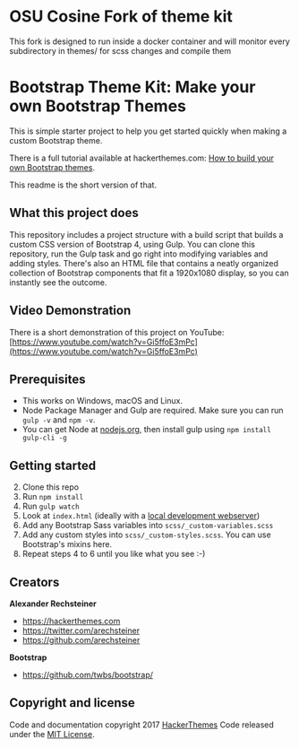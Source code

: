 # OSU Cosine Fork of theme kit

This fork is designed to run inside a docker container and will monitor every subdirectory in themes/ for scss changes and compile them




# Bootstrap Theme Kit: Make your own Bootstrap Themes

This is simple starter project to help you get started quickly when making a custom Bootstrap theme.

There is a full tutorial available at hackerthemes.com: [How to build your own Bootstrap themes](https://hackerthemes.com/kit).

This readme is the short version of that.

## What this project does

This repository includes a project structure with a build script that builds a custom CSS version of Bootstrap 4, using Gulp. You can
clone this repository, run the Gulp task and go right into modifying variables and adding styles. There's also an HTML file that contains
a neatly organized collection of Bootstrap components that fit a 1920x1080 display, so you can instantly see the outcome.


## Video Demonstration

There is a short demonstration of this project on YouTube: [https://www.youtube.com/watch?v=Gi5ffoE3mPc](https://www.youtube.com/watch?v=Gi5ffoE3mPc)

## Prerequisites

- This works on Windows, macOS and Linux.
- Node Package Manager and Gulp are required. Make sure you can run `gulp -v` and `npm -v`.
- You can get Node at [nodejs.org](https://nodejs.org), then install gulp using `npm install gulp-cli -g`

## Getting started

2. Clone this repo
3. Run `npm install`
4. Run `gulp watch`
4. Look at `index.html` (ideally with a [local development webserver](https://askubuntu.com/questions/377389/how-to-easily-start-a-webserver-in-any-folder))
5. Add any Bootstrap Sass variables into `scss/_custom-variables.scss`
6. Add any custom styles into `scss/_custom-styles.scss`. You can use Bootstrap's mixins here.
7. Repeat steps 4 to 6 until you like what you see :-)

## Creators

**Alexander Rechsteiner**

- <https://hackerthemes.com>
- <https://twitter.com/arechsteiner>
- <https://github.com/arechsteiner>

**Bootstrap**

- <https://github.com/twbs/bootstrap/>

## Copyright and license

Code and documentation copyright 2017 [HackerThemes](https://hackerthemes.com) Code released under the [MIT License](https://opensource.org/licenses/MIT).
